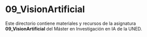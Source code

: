 ﻿# 09_VisionArtificial

Este directorio contiene materiales y recursos de la asignatura **09_VisionArtificial** del Máster en Investigación en IA de la UNED.

